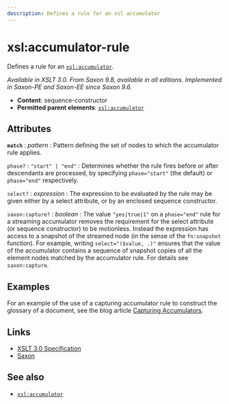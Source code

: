 ```yaml
---
description: Defines a rule for an xsl accumulator
---
```


# xsl:accumulator-rule

Defines a rule for an [`xsl:accumulator`](xsl-accumulator.md).

_Available in XSLT 3.0. From Saxon 9.8, available in all editions. Implemented in Saxon-PE and Saxon-EE since Saxon 9.6._

- **Content**: sequence-constructor
- **Permitted parent elements**: [`xsl:accumulator`](xsl-accumulator.md)

## Attributes

**`match`**
: _pattern_
: Pattern defining the set of nodes to which the accumulator rule applies.

`phase?`
: `"start" | "end"`
: Determines whether the rule fires before or after descendants are processed, by specifying `phase="start"` (the default) or `phase="end"` respectively.

`select?`
: _expression_
: The expression to be evaluated by the rule may be given either by a select attribute, or by an enclosed sequence constructor.

`saxon:capture?`
: _boolean_
: The value `"yes|true|1"` on a `phase="end"` rule for a streaming accumulator removes the requirement for the select attribute (or sequence constructor) to be motionless. Instead the expression has access to a snapshot of the streamed node (in the sense of the `fn:snapshot` function). For example, writing `select="($value, .)"` ensures that the value of the accumulator contains a sequence of snapshot copies of all the element nodes matched by the accumulator rule. For details see `saxon:capture`.

## Examples

For an example of the use of a capturing accumulator rule to construct the glossary of a document, see the blog article [Capturing Accumulators](http://dev.saxonica.com/blog/mike/2018/03/capturing-accumulators.html).

## Links

- [XSLT 3.0 Specification](http://www.w3.org/TR/xslt-30/#element-accumulator-rule)
- [Saxon](http://www.saxonica.com/documentation/index.html#!xsl-elements/accumulator-rule)

## See also

- [`xsl:accumulator`](xsl-accumulator.md)
